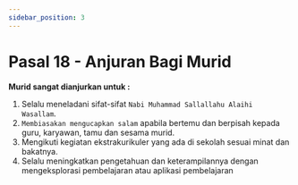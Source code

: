 ```yaml
---
sidebar_position: 3
---
```


# Pasal 18 - Anjuran Bagi Murid
**Murid sangat dianjurkan untuk :**
1. Selalu meneladani sifat-sifat `Nabi Muhammad Sallallahu Alaihi Wasallam`.
2. `Membiasakan mengucapkan salam` apabila bertemu dan berpisah kepada guru, karyawan, tamu dan sesama murid.
3. Mengikuti kegiatan ekstrakurikuler yang ada di sekolah sesuai minat dan bakatnya.
4. Selalu meningkatkan pengetahuan dan keterampilannya dengan mengeksplorasi pembelajaran atau aplikasi pembelajaran
